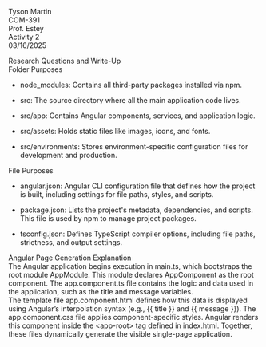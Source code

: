 Tyson Martin  
COM-391  
Prof. Estey  
Activity 2  
03/16/2025

Research Questions and Write-Up  
Folder Purposes

* node\_modules: Contains all third-party packages installed via npm.

* src: The source directory where all the main application code lives.

* src/app: Contains Angular components, services, and application logic.

* src/assets: Holds static files like images, icons, and fonts.

* src/environments: Stores environment-specific configuration files for development and production.

File Purposes

* angular.json: Angular CLI configuration file that defines how the project is built, including settings for file paths, styles, and scripts.

* package.json: Lists the project's metadata, dependencies, and scripts. This file is used by npm to manage project packages.

* tsconfig.json: Defines TypeScript compiler options, including file paths, strictness, and output settings.

Angular Page Generation Explanation  
The Angular application begins execution in main.ts, which bootstraps the root module AppModule. This module declares AppComponent as the root component. The app.component.ts file contains the logic and data used in the application, such as the title and message variables.  
The template file app.component.html defines how this data is displayed using Angular’s interpolation syntax (e.g., {{ title }} and {{ message }}). The app.component.css file applies component-specific styles. Angular renders this component inside the \<app-root\> tag defined in index.html. Together, these files dynamically generate the visible single-page application.  
